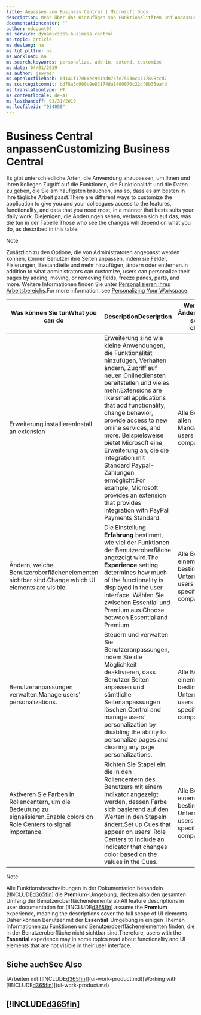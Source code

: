 ```yaml
---
title: Anpassen von Business Central | Microsoft Docs
description: Mehr über das Hinzufügen von Funktionalitäten und Anpassungen in Business Central erfahren.
documentationcenter: ''
author: edupont04
ms.service: dynamics365-business-central
ms.topic: article
ms.devlang: na
ms.tgt_pltfrm: na
ms.workload: na
ms.search.keywords: personalize, add-in, extend, customize
ms.date: 04/01/2019
ms.author: jswymer
ms.openlocfilehash: 6d1a1f17d66ec931ad075fe75936c4317898ccd7
ms.sourcegitcommit: bd78a5d990c9e83174da1409076c22df8b35eafd
ms.translationtype: HT
ms.contentlocale: de-AT
ms.lasthandoff: 03/31/2019
ms.locfileid: "934890"
---
```

# <a name="customizing-business-central"></a><span data-ttu-id="3df70-103">Business Central anpassen</span><span class="sxs-lookup"><span data-stu-id="3df70-103">Customizing Business Central</span></span>
<span data-ttu-id="3df70-104">Es gibt unterschiedliche Arten, die Anwendung anzupassen, um Ihnen und Ihren Kollegen Zugriff auf die Funktionen, die Funktionalität und die Daten zu geben, die Sie am häufigsten brauchen, uns so, dass es am besten in Ihre tägliche Arbeit passt.</span><span class="sxs-lookup"><span data-stu-id="3df70-104">There are different ways to customize the application to give you and your colleagues access to the features, functionality, and data that you need most, in a manner that bests suits your daily work.</span></span> <span data-ttu-id="3df70-105">Diejenigen, die Änderungen sehen, verlassen sich auf das, was Sie tun in der Tabelle.</span><span class="sxs-lookup"><span data-stu-id="3df70-105">Those who see the changes will depend on what you do, as described in this table.</span></span>

> [!NOTE]
> <span data-ttu-id="3df70-106">Zusätzlich zu den Optione, die von Administratoren angepasst werden können, können Benutzer ihre Seiten anpassen, indem sie Felder, Fixierungen, Bestandteile und mehr hinzufügen, ändern oder entfernen.</span><span class="sxs-lookup"><span data-stu-id="3df70-106">In addition to what administrators can customize, users can personalize their pages by adding, moving, or removing fields, freeze panes, parts, and more.</span></span> <span data-ttu-id="3df70-107">Weitere Informationen finden Sie unter [Personalisieren Ihres Arbeitsbereichs](ui-personalization-user.md).</span><span class="sxs-lookup"><span data-stu-id="3df70-107">For more information, see [Personalizing Your Workspace](ui-personalization-user.md).</span></span>

| <span data-ttu-id="3df70-108">Was können Sie tun</span><span class="sxs-lookup"><span data-stu-id="3df70-108">What you can do</span></span>    |  <span data-ttu-id="3df70-109">Description</span><span class="sxs-lookup"><span data-stu-id="3df70-109">Description</span></span>  |  <span data-ttu-id="3df70-110">Wer sieht die Änderungen</span><span class="sxs-lookup"><span data-stu-id="3df70-110">Who sees the changes</span></span>  |  <span data-ttu-id="3df70-111">Weitere Informationen</span><span class="sxs-lookup"><span data-stu-id="3df70-111">More information</span></span>  |
|-----|---------------|---------|-------|
|<span data-ttu-id="3df70-112">Erweiterung installieren</span><span class="sxs-lookup"><span data-stu-id="3df70-112">Install an extension</span></span>|<span data-ttu-id="3df70-113">Erweiterung sind wie kleine Anwendungen, die Funktionalität hinzufügen, Verhalten ändern, Zugriff auf neuen Onlinediensten bereitstellen und vieles mehr.</span><span class="sxs-lookup"><span data-stu-id="3df70-113">Extensions are like small applications that add functionality, change behavior, provide access to new online services, and more.</span></span> <span data-ttu-id="3df70-114">Beispielsweise bietet Microsoft eine Erweiterung an, die die Integration mit Standard Paypal-Zahlungen ermöglicht.</span><span class="sxs-lookup"><span data-stu-id="3df70-114">For example, Microsoft provides an extension that provides integration with PayPal Payments Standard.</span></span>|<span data-ttu-id="3df70-115">Alle Benutzer in allen Mandanten.</span><span class="sxs-lookup"><span data-stu-id="3df70-115">All users in all companies.</span></span>|[<span data-ttu-id="3df70-116">Erweiterungen nutzen anpassen</span><span class="sxs-lookup"><span data-stu-id="3df70-116">Customizing Using Extensions</span></span>](ui-extensions.md)|
|<span data-ttu-id="3df70-117">Ändern, welche Benutzeroberflächenelementen sichtbar sind.</span><span class="sxs-lookup"><span data-stu-id="3df70-117">Change which UI elements are visible.</span></span>|<span data-ttu-id="3df70-118">Die Einstellung **Erfahrung** bestimmt, wie viel der Funktionen der Benutzeroberfläche angezeigt wird.</span><span class="sxs-lookup"><span data-stu-id="3df70-118">The **Experience** setting determines how much of the functionality is displayed in the user interface.</span></span> <span data-ttu-id="3df70-119">Wählen Sie zwischen Essential und Premium aus.</span><span class="sxs-lookup"><span data-stu-id="3df70-119">Choose between Essential and Premium.</span></span>|<span data-ttu-id="3df70-120">Alle Benutzer in einem bestimmten Unternehmen.</span><span class="sxs-lookup"><span data-stu-id="3df70-120">All users in a specific company.</span></span>|[<span data-ttu-id="3df70-121">Sie können auswählen, welche Funktionen angezeigt werden</span><span class="sxs-lookup"><span data-stu-id="3df70-121">Changing Which Features are Displayed</span></span>](ui-experiences.md)|
|<span data-ttu-id="3df70-122">Benutzeranpassungen verwalten.</span><span class="sxs-lookup"><span data-stu-id="3df70-122">Manage users' personalizations.</span></span>|<span data-ttu-id="3df70-123">Steuern und verwalten Sie Benutzeranpassungen, indem Sie die Möglichkeit deaktivieren, dass Benutzer Seiten anpassen und sämtliche Seitenanpassungen löschen.</span><span class="sxs-lookup"><span data-stu-id="3df70-123">Control and manage users' personalization by disabling the ability to personalize pages and clearing any page personalizations.</span></span>|<span data-ttu-id="3df70-124">Alle Benutzer in einem bestimmten Unternehmen.</span><span class="sxs-lookup"><span data-stu-id="3df70-124">All users in a specific company.</span></span>|[<span data-ttu-id="3df70-125">Personalisierung als Administrator verwalten</span><span class="sxs-lookup"><span data-stu-id="3df70-125">Managing Personalization as an Administrator</span></span>](ui-personalization-manage.md)|
|<span data-ttu-id="3df70-126">Aktiveren Sie Farben in Rollencentern, um die Bedeutung zu signalisieren.</span><span class="sxs-lookup"><span data-stu-id="3df70-126">Enable colors on Role Centers to signal importance.</span></span>|<span data-ttu-id="3df70-127">Richten Sie Stapel ein, die in den Rollencentern des Benutzers mit einem Indikator angezeigt werden, dessen Farbe sich basierend auf den Werten in den Stapeln ändert.</span><span class="sxs-lookup"><span data-stu-id="3df70-127">Set up Cues that appear on users' Role Centers to include an indicator that changes color based on the values in the Cues.</span></span>|<span data-ttu-id="3df70-128">Alle Benutzer in einem bestimmten Unternehmen.</span><span class="sxs-lookup"><span data-stu-id="3df70-128">All users in a specific company.</span></span>|[<span data-ttu-id="3df70-129">Einrichten eines farbigen Indikators auf Stapeln des Rollencenters</span><span class="sxs-lookup"><span data-stu-id="3df70-129">Setting Up a Colored Indicator on Cues</span></span>](admin-how-set-up-colored-indicator-on-cues.md)|

> [!NOTE]
> <span data-ttu-id="3df70-130">Alle Funktionsbeschreibungen in der Dokumentation behandeln [!INCLUDE[d365fin](includes/d365fin_md.md)] die **Premium**-Umgebung, decken also den gesamten Umfang der Benutzeroberflächenelemente ab.</span><span class="sxs-lookup"><span data-stu-id="3df70-130">All feature descriptions in user documentation for [!INCLUDE[d365fin](includes/d365fin_md.md)] assume the **Premium** experience, meaning the descriptions cover the full scope of UI elements.</span></span> <span data-ttu-id="3df70-131">Daher können Benutzer mit der **Essential**-Umgebung in einigen Themen Informationen zu Funktionen und Benutzeroberflächenelementen finden, die in der Benutzeroberfläche nicht sichtbar sind.</span><span class="sxs-lookup"><span data-stu-id="3df70-131">Therefore, users with the **Essential** experience may in some topics read about functionality and UI elements that are not visible in their user interface.</span></span>

## <a name="see-also"></a><span data-ttu-id="3df70-132">Siehe auch</span><span class="sxs-lookup"><span data-stu-id="3df70-132">See Also</span></span>
<span data-ttu-id="3df70-133">[Arbeiten mit [!INCLUDE[d365fin](includes/d365fin_md.md)]](ui-work-product.md)</span><span class="sxs-lookup"><span data-stu-id="3df70-133">[Working with [!INCLUDE[d365fin](includes/d365fin_md.md)]](ui-work-product.md)</span></span>  

## [!INCLUDE[d365fin](includes/free_trial_md.md)]  
